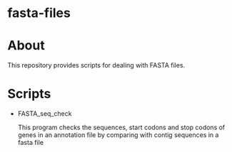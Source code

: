 # fasta-files
# About

This repository provides scripts for dealing with FASTA files.

# Scripts

- FASTA_seq_check

  This program checks the sequences, start codons and stop codons of genes in an annotation file by comparing with contig sequences in a fasta file

